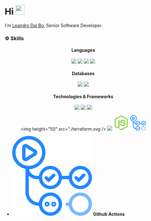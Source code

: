 <h1>Hi <img src="./icons/hi.gif" width="30" height="30"></h1>

I'm [Leandro Dal Bo](https://www.linkedin.com/in/leandrodlb/), Senior Software Developer.

### ⚙️ Skills

<div align="center">

#### Languages

<img height="50" src="https://cdn.jsdelivr.net/gh/devicons/devicon/icons/java/java-original.svg" />
<img height="50" src="https://cdn.jsdelivr.net/gh/devicons/devicon/icons/kotlin/kotlin-original.svg" />
<img height="50" src="https://cdn.jsdelivr.net/gh/devicons/devicon/icons/typescript/typescript-original.svg" />
<img height="50" src="https://cdn.jsdelivr.net/gh/devicons/devicon/icons/c/c-original.svg" />

#### Databases

<img height="50" src="https://cdn.jsdelivr.net/gh/devicons/devicon/icons/postgresql/postgresql-original.svg" />
<img height="50" src="https://cdn.jsdelivr.net/gh/devicons/devicon/icons/mysql/mysql-original.svg" />

#### Technologies & Frameworks

<img height="50" src="https://cdn.jsdelivr.net/gh/devicons/devicon/icons/archlinux/archlinux-original.svg" />
<img height="50" src="https://cdn.jsdelivr.net/gh/devicons/devicon/icons/spring/spring-original.svg" />
<img height="50" src="https://cdn.jsdelivr.net/gh/devicons/devicon/icons/docker/docker-original.svg" />



<img height="50" src="./terraform.svg />
<img height="50" src="./react.svg" />
<img height="50" src="./nodejs.svg" />
<img height="50" src="./actions.svg" />

</div>

- ![Github Actions](./actions.svg) **Github Actions**
